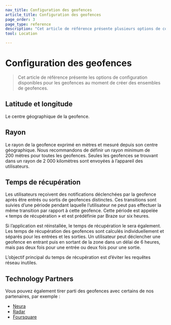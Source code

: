 ```yaml
---
nav_title: Configuration des geofences
article_title: Configuration des geofences
page_order: 3
page_type: reference
description: "Cet article de référence présente plusieurs options de configuration des geofences."
tool: Location

---
```


# Configuration des geofences

> Cet article de référence présente les options de configuration disponibles pour les geofences au moment de créer des ensembles de geofences.

## Latitude et longitude

Le centre géographique de la geofence.

## Rayon

Le rayon de la geofence exprimé en mètres et mesuré depuis son centre géographique. Nous recommandons de définir un rayon minimum de 200 mètres pour toutes les geofences. Seules les geofences se trouvant dans un rayon de 2 000 kilomètres sont envoyées à l’appareil des utilisateurs.

## Temps de récupération

Les utilisateurs reçoivent des notifications déclenchées par la geofence après être entrés ou sortis de geofences distinctes. Ces transitions sont suivies d’une période pendant laquelle l’utilisateur ne peut pas effectuer la même transition par rapport à cette geofence. Cette période est appelée « temps de récupération » et est prédéfinie par Braze sur six heures.

Si l’application est réinstallée, le temps de récupération le sera également. Les temps de récupération des geofences sont calculés individuellement et séparés pour les entrées et les sorties. Un utilisateur peut déclencher une geofence en entrant puis en sortant de la zone dans un délai de 6 heures, mais pas deux fois pour une entrée ou deux fois pour une sortie.

L’objectif principal du temps de récupération est d’éviter les requêtes réseau inutiles.

## Technology Partners

Vous pouvez également tirer parti des geofences avec certains de nos partenaires, par exemple : 

- [Neura][1]
- [Radar][2]
- [Foursquare][3]

[1]: {{site.baseurl}}/partners/data_augmentation/contextual_location/neura_actions/
[2]: {{site.baseurl}}/partners/data_augmentation/contextual_location/radar/
[3]: {{site.baseurl}}/partners/data_augmentation/contextual_location/foursquare/